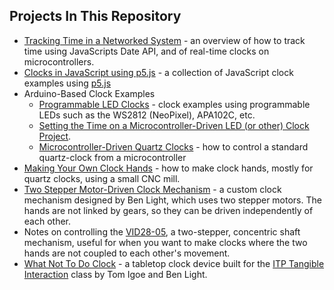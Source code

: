
## Projects In This Repository

* [Tracking Time in a Networked System](timestamps) - an overview of how to track time using JavaScripts Date API, and of real-time clocks on microcontrollers. 
* [Clocks in JavaScript using p5.js](P5JS_examples) - a collection of JavaScript clock examples using [p5.js](https://p5js.org)
* Arduino-Based Clock Examples
   * [Programmable LED Clocks](Programmable_LED_examples) - clock examples using programmable LEDs such as the WS2812 (NeoPixel), APA102C, etc.
   * [Setting the Time on a Microcontroller-Driven LED (or other) Clock Project](Microcontroller_Time_Setting_Methods). 
   * [Microcontroller-Driven Quartz Clocks](Analog_Clock_Control) - how to control a standard quartz-clock from a microcontroller
* [Making Your Own Clock Hands](Making_Custom_Clock_Hands) - how to make clock hands, mostly for quartz clocks, using a small CNC mill.
* [Two Stepper Motor-Driven Clock Mechanism](two_stepper_clock_mechanism) - a custom clock mechanism designed by Ben Light, which uses two stepper motors. The hands are not linked by gears, so they can be driven independently of each other.
* Notes on controlling the [VID28-05](VID28-05_mechanism), a two-stepper, concentric shaft mechanism, useful for when you want to make clocks where the two hands are not coupled to each other's movement. 
* [What Not To Do Clock](WhatNotToDoClock) - a tabletop clock device built for the [ITP Tangible Interaction](https://itp.nyu.edu/classes/tangible-interaction) class by Tom Igoe and Ben Light.
